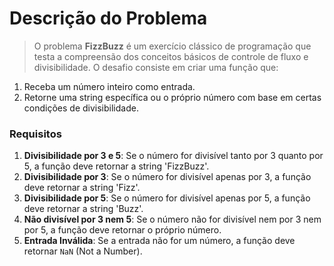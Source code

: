 # Descrição do Problema

> O problema **FizzBuzz** é um exercício clássico de programação que testa a compreensão dos conceitos básicos de controle de fluxo e divisibilidade. O desafio consiste em criar uma função que:

1. Receba um número inteiro como entrada.
2. Retorne uma string específica ou o próprio número com base em certas condições de divisibilidade.

### Requisitos

1. **Divisibilidade por 3 e 5**: Se o número for divisível tanto por 3 quanto por 5, a função deve retornar a string 'FizzBuzz'.
2. **Divisibilidade por 3**: Se o número for divisível apenas por 3, a função deve retornar a string 'Fizz'.
3. **Divisibilidade por 5**: Se o número for divisível apenas por 5, a função deve retornar a string 'Buzz'.
4. **Não divisível por 3 nem 5**: Se o número não for divisível nem por 3 nem por 5, a função deve retornar o próprio número.
5. **Entrada Inválida**: Se a entrada não for um número, a função deve retornar `NaN` (Not a Number).
